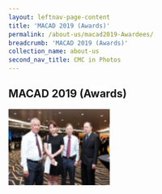 ```yaml
---
layout: leftnav-page-content
title: 'MACAD 2019 (Awards)'
permalink: /about-us/macad2019-Awardees/
breadcrumb: 'MACAD 2019 (Awards)'
collection_name: about-us
second_nav_title: CMC in Photos
---
```


<style>
  .row .col img {
  width: 200px;
  height: 150px;
}
</style>

MACAD 2019 (Awards)
---

<div class="row">
  <div class="col is-4">
    <a href="/images/MACAD2018-01.jpg" target="_blank">
      <img src="/images/cq5dam.thumbnail.140.100(75).png" alt="MACAD 2018-1" title="MACAD 2018-1">
    </a>
  </div>

